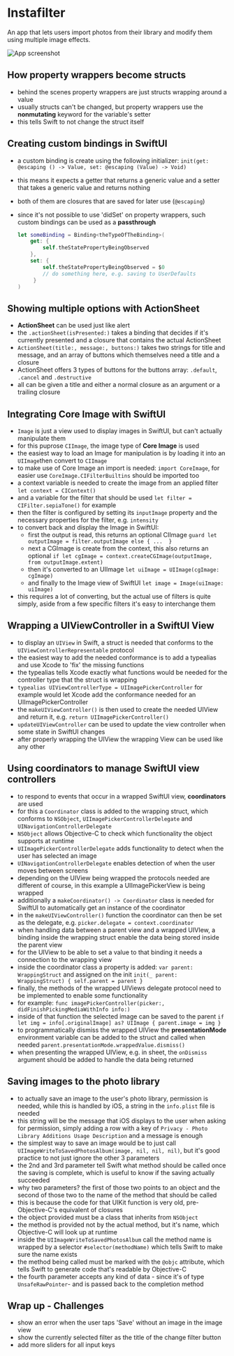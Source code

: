 # Instafilter
 An app that lets users import photos from their library and modify them using multiple image effects.

![App screenshot](Instafilter.png)


## How property wrappers become structs
- behind the scenes property wrappers are just structs wrapping around a value
- usually structs can't be changed, but property wrappers use the **nonmutating** keyword for the variable's setter
- this tells Swift to not change the struct itself

## Creating custom bindings in SwiftUI
- a custom binding is create using the following initializer: `init(get: @escaping () -> Value, set: @escaping (Value) -> Void)`
- this means it expects a getter that returns a generic value and a setter that takes a generic value and returns nothing
- both of them are closures that are saved for later use (`@escaping`)
- since it's not possible to use 'didSet' on property wrappers, such custom bindings can be used as a __passthrough__ 

    ``` swift
    let someBinding = Binding<theTypeOfTheBinding>(
        get: {
            self.theStatePropertyBeingObserved
        },
        set: {
            self.theStatePropertyBeingObserved = $0
            // do something here, e.g. saving to UserDefaults
         }
    )
    ```

## Showing multiple options with ActionSheet
- **ActionSheet** can be used just like alert
- the `.actionSheet(isPresented:)` takes a binding that decides if it's currently presented and a closure that contains the actual ActionSheet
- `ActionSheet(title:, message:, buttons:)` takes two strings for title and message, and an array of buttons which themselves need a title and a closure
- ActionSheet offers 3 types of buttons for the buttons array: `.default`, `.cancel` and `.destructive` 
- all can be given a title and either a normal closure as an argument or a trailing closure

## Integrating Core Image with SwiftUI
- `Image` is just a view used to display images in SwiftUI, but can't actually manipulate them
- for this puprose `CIImage`, the image type of **Core Image** is used
- the easiest way to load an Image for manipulation is by loading it into an `UIImage`then convert to `CIImage`
- to make use of Core Image an import is needed: `import CoreImage`, for easier use `CoreImage.CIFilterBuiltins` should be imported too
- a context variable is needed to create the image from an applied filter `let context = CIContext()`
- and a variable for the filter that should be used `let filter = CIFilter.sepiaTone()` for example
- then the filter is configured by setting its `inputImage` property and the necessary properties for the filter, e.g. `intensity`
- to convert back and display the Image in SwiftUI:
    - first the output is read, this returns an optional CIImage `guard let outputImage = filter.outputImage else { ...  }`
    - next a CGImage is create from the context, this also returns an optional `if let cgImage = context.createCGImage(outputImage, from outputImage.extent)`
    - then it's converted to an UIImage `let uiImage = UIImage(cgImage: cgImage)`
    - and finally to the Image view of SwiftUI `let image = Image(uiImage: uiImage)`
- this requires a lot of converting, but the actual use of filters is quite simply, aside from a few specific filters it's easy to interchange them

## Wrapping a UIViewController in a SwiftUI View
- to display an `UIView` in Swift, a struct is needed that conforms to the `UIViewControllerRepresentable` protocol
- the easiest way to add the needed conformance is to add a typealias and use Xcode to 'fix' the missing functions
- the typealias tells Xcode exactly what functions would be needed for the controller type that the struct is wrapping
- `typealias UIViewControllerType = UIImagePickerController` for example would let Xcode add the conformance needed for an UIImagePickerController
- the `makeUIViewController()` is then used to create the needed UIView and return it, e.g. `return UIImagePickerController()`
- `updateUIViewController` can be used to update the view controller when some state in SwiftUI changes
- after properly wrapping the UIView the wrapping View can be used like any other

## Using coordinators to manage SwiftUI view controllers
- to respond to events that occur in a wrapped SwiftUI view, **coordinators** are used
- for this a `Coordinator` class is added to the wrapping struct, which conforms to `NSObject`, `UIImagePickerControllerDelegate` and `UINavigationControllerDelegate`
- `NSObject` allows Objective-C to check which functionality the object supports at runtime
- `UIImagePickerControllerDelegate` adds functionality to detect when the user has selected an image
- `UINavigationControllerDelegate` enables detection of when the user moves between screens
- depending on the UIView being wrapped the protocols needed are different of course, in this example a UIImagePickerView is being wrapped
- additionally a `makeCoordinator() -> Coordinator` class is needed for SwiftUI to automatically get an instance of the coordinator
- in the `makeUIViewController()` function the coordinator can then be set as the delegate, e.g. `picker.delegate = context.coordinator`
- when handling data between a parent view and a wrapped UIVIew, a binding inside the wrapping struct enable the data being stored inside the parent view
- for the UIView to be able to set a value to that binding it needs a connection to the wrapping view
- inside the coordinator class a property is added: `var parent: WrappingStruct` and assigned on the init `init(_ parent: WrappingStruct) { self.parent = parent }`
- finally, the methods of the wrapped UIViews delegate protocol need to be implemented to enable some functionality
- for example: `func imagePickerController(picker:, didFinishPickingMediaWithInfo info:)`
- inside of that function the selected image can be saved to the parent `if let img = info[.originalImage] as? UIImage { parent.image = img }`
- to programmatically dismiss the wrapped UIView the __presentationMode__ environment variable can be added to the struct and called when needed `parent.presentationMode.wrappedValue.dismiss()`
- when presenting the wrapped UIView, e.g. in sheet, the `onDismiss` argument should be added to handle the data being returned

## Saving images to the photo library
- to actually save an image to the user's photo library, permission is needed, while this is handled by iOS, a string in the `info.plist` file is needed
- this string will be the message that iOS displays to the user when asking for permission, simply adding a row with a key of `Privacy - Photo Library Additions Usage Description` and a message is enough
- the simplest way to save an image would be to just call `UIImageWriteToSavedPhotosAlbum(image, nil, nil, nil)`, but it's good practice to not just ignore the other 3 parameters
- the 2nd and 3rd parameter tell Swift what method should be called once the saving is complete, which is useful to know if the saving actually succeeded
- why two parameters? the first of those two points to an object and the second of those two to the name of the method that should be called
- this is because the code for that UIKit function is very old, pre-Objective-C's equivalent of closures
- the object provided must be a class that inherits from `NSObject`
- the method is provided not by the actual method, but it's name, which Objective-C will look up at runtime
- inside the `UIImageWriteToSavedPhotosAlbum` call the method name is wrapped by a selector `#selector(methodName)` which tells Swift to make sure the name exists
- the method being called must be marked with the `@objc` attribute, which tells Swift to generate code that's readable by Objective-C
- the fourth parameter accepts any kind of data - since it's of type `UnsafeRawPointer`- and is passed back to the completion method

## Wrap up - Challenges
- show an error when the user taps 'Save' without an image in the image view
- show the currently selected filter as the title of the change filter button
- add more sliders for all input keys
